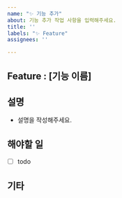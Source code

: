 ```yaml
---
name: "✨ 기능 추가"
about: 기능 추가 작업 사항을 입력해주세요.
title: ''
labels: "✨ Feature"
assignees: ''

---
```


## Feature : [기능 이름]

## 설명
- 설명을 작성해주세요.

## 해야할 일
- [ ] todo

## 기타
